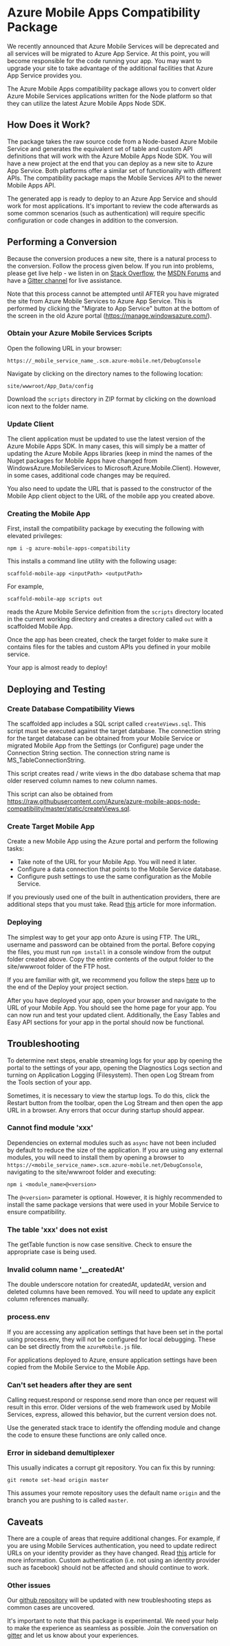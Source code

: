 # Azure Mobile Apps Compatibility Package

We recently announced that Azure Mobile Services will be deprecated and all
services will be migrated to Azure App Service.  At this point, you will 
become responsible for the code running your app.  You may want to upgrade
your site to take advantage of the additional facilities that Azure App 
Service provides you.

The Azure Mobile Apps compatibility package allows you to convert older Azure
Mobile Services applications written for the Node platform so that they can 
utilize the latest Azure Mobile Apps Node SDK.

## How Does it Work?

The package takes the raw source code from a Node-based Azure Mobile Service 
and generates the equivalent set of table and custom API definitions that will 
work with the Azure Mobile Apps Node SDK.  You will have a new project at the 
end that you can deploy as a new site to Azure App Service.  Both platforms 
offer a similar set of functionality with different APIs. The compatibility 
package maps the Mobile Services API to the newer Mobile Apps API.

The generated app is ready to deploy to an Azure App Service and should work
for most applications. It's important to review the code afterwards as some
common scenarios (such as authentication) will require specific configuration
or code changes in addition to the conversion.

## Performing a Conversion

Because the conversion produces a new site, there is a natural process to the
conversion.  Follow the process given below.  If you run into problems, please
get live help - we listen in on 
[Stack Overflow](http://stackoverflow.com/questions/tagged/azure-mobile-services?sort=newest&pageSize=20), 
the [MSDN Forums](https://social.msdn.microsoft.com/forums/azure/en-US/home?forum=azuremobile) and have a 
[Gitter channel](https://gitter.im/Azure/azure-mobile-apps-node) for live assistance.

Note that this process cannot be attempted until AFTER you have migrated the
site from Azure Mobile Services to Azure App Service. This is performed by
clicking the "Migrate to App Service" button at the bottom of the screen
in the old Azure portal (https://manage.windowsazure.com/).

### Obtain your Azure Mobile Services Scripts

Open the following URL in your browser:

    https://_mobile_service_name_.scm.azure-mobile.net/DebugConsole

Navigate by clicking on the directory names to the following location:

    site/wwwroot/App_Data/config

Download the `scripts` directory in ZIP format by clicking on the download
icon next to the folder name.

### Update Client

The client application must be updated to use the latest version of the Azure
Mobile Apps SDK. In many cases, this will simply be a matter of updating the
Azure Mobile Apps libraries (keep in mind the names of the Nuget packages for
Mobile Apps have changed from WindowsAzure.MobileServices to 
Microsoft.Azure.Mobile.Client). However, in some cases, additional code changes 
may be required.

You also need to update the URL that is passed to the constructor of the
Mobile App client object to the URL of the mobile app you created above.

### Creating the Mobile App

First, install the compatibility package by executing the following with
elevated privileges:

    npm i -g azure-mobile-apps-compatibility

This installs a command line utility with the following usage:

    scaffold-mobile-app <inputPath> <outputPath>

For example,

    scaffold-mobile-app scripts out

reads the Azure Mobile Service definition from the `scripts` directory located
in the current working directory and creates a directory called `out` with a
scaffolded Mobile App.

Once the app has been created, check the target folder to make sure it
contains files for the tables and custom APIs you defined in your mobile service.

Your app is almost ready to deploy!

## Deploying and Testing

### Create Database Compatibility Views

The scaffolded app includes a SQL script called `createViews.sql`. This script
must be executed against the target database. The connection string for the
target database can be obtained from your Mobile Service or migrated Mobile App
from the Settings (or Configure) page under the Connection String section.
The connection string name is MS_TableConnectionString. 

This script creates read / write views in the dbo database schema that map older 
reserved column names to new column names.

This script can also be obtained from https://raw.githubusercontent.com/Azure/azure-mobile-apps-node-compatibility/master/static/createViews.sql.

### Create Target Mobile App

Create a new Mobile App using the Azure portal and perform the following tasks:

* Take note of the URL for your Mobile App. You will need it later.
* Configure a data connection that points to the Mobile Service database.
* Configure push settings to use the same configuration as the Mobile Service.

If you previously used one of the built in authentication providers, there are
additional steps that you must take. Read 
[this](https://azure.microsoft.com/en-us/documentation/articles/app-service-mobile-net-upgrading-from-mobile-services/#authentication) 
article for more information.

### Deploying

The simplest way to get your app onto Azure is using FTP. The URL, username
and password can be obtained from the portal. Before copying the files, you must
run `npm install` in a console window from the output folder created above. Copy
the entire contents of the output folder to the site/wwwroot folder of the FTP host.

If you are familiar with git, we recommend you follow the steps
[here](https://azure.microsoft.com/en-us/documentation/articles/web-sites-publish-source-control/)
up to the end of the Deploy your project section.

After you have deployed your app, open your browser and navigate to the URL
of your Mobile App. You should see the home page for your app. You can now
run and test your updated client. Additionally, the Easy Tables and Easy API
sections for your app in the portal should now be functional.

## Troubleshooting

To determine next steps, enable streaming logs for your app by opening the
portal to the settings of your app, opening the Diagnostics Logs section and
turning on Application Logging (Filesystem). Then open Log Stream from the Tools
section of your app.

Sometimes, it is necessary to view the startup logs. To do this, click the
Restart button from the toolbar, open the Log Stream and then open the app URL
in a browser. Any errors that occur during startup should appear.

### Cannot find module 'xxx'

Dependencies on external modules such as `async` have not been included by
default to reduce the size of the application. If you are using any external
modules, you will need to install them by opening a browser to
`https://<mobile_service_name>.scm.azure-mobile.net/DebugConsole`, navigating
to the site/wwwroot folder and executing:

    npm i <module_name>@<version>

The `@<version>` parameter is optional. However, it is highly recommended to
install the same package versions that were used in your Mobile Service to
ensure compatibility.

### The table 'xxx' does not exist

The getTable function is now case sensitive. Check to ensure the appropriate
case is being used.

### Invalid column name '__createdAt'

The double underscore notation for createdAt, updatedAt, version and deleted
columns have been removed. You will need to update any explicit column
references manually.

### process.env

If you are accessing any application settings that have been set in the portal
using process.env, they will not be configured for local debugging. These can be
set directly from the `azureMobile.js` file.

For applications deployed to Azure, ensure application settings have been copied
from the Mobile Service to the Mobile App.

### Can't set headers after they are sent

Calling request.respond or response.send more than once per request will result
in this error. Older versions of the web framework used by Mobile Services,
express, allowed this behavior, but the current version does not.

Use the generated stack trace to identify the offending module and change
the code to ensure these functions are only called once.

### Error in sideband demultiplexer

This usually indicates a corrupt git repository. You can fix this by running:

    git remote set-head origin master

This assumes your remote repository uses the default name `origin` and the
branch you are pushing to is called `master`.

## Caveats

There are a couple of areas that require additional changes. For example,
if you are using Mobile Services authentication, you need to update redirect URLs
on your identity provider as they have changed. Read 
[this](https://azure.microsoft.com/en-us/documentation/articles/app-service-mobile-net-upgrading-from-mobile-services/#authentication) 
article for more information. Custom authentication (i.e. not using an identity 
provider such as facebook) should not be affected and should continue to work.

### Other issues

Our [github repository](https://github.com/Azure/azure-mobile-apps-node-compatibility)
will be updated with new troubleshooting steps as common cases are uncovered.

It's important to note that this package is experimental. We need your help
to make the experience as seamless as possible. Join the conversation on
[gitter](https://gitter.im/Azure/azure-mobile-apps-node) and let us know
about your experiences.

